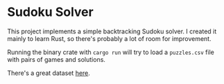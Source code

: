 # Sudoku Solver

This project implements a simple backtracking Sudoku solver.
I created it mainly to learn Rust, so there's probably a lot of room for improvement.

Running the binary crate with `cargo run` will try to load a `puzzles.csv` file with pairs of games and solutions.

There's a great dataset [here](https://www.kaggle.com/datasets/bryanpark/sudoku).
